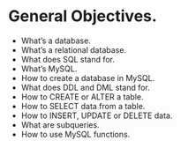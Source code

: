 # General Objectives.
* What’s a database.
* What’s a relational database.
* What does SQL stand for.
* What’s MySQL.
* How to create a database in MySQL.
* What does DDL and DML stand for.
* How to CREATE or ALTER a table.
* How to SELECT data from a table.
* How to INSERT, UPDATE or DELETE data.
* What are subqueries.
* How to use MySQL functions.